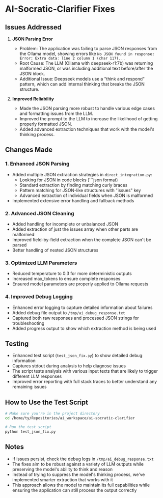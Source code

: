 # AI-Socratic-Clarifier Fixes

## Issues Addressed

1. **JSON Parsing Error**
   - Problem: The application was failing to parse JSON responses from the Ollama model, showing errors like `No JSON found in response: Error: Extra data: line 2 column 1 (char 117)...`
   - Root Cause: The LLM (Ollama with deepseek-r1:7b) was returning malformed JSON, or was including additional text before/after the JSON block.
   - Additional Issue: Deepseek models use a "think and respond" pattern, which can add internal thinking that breaks the JSON structure.

2. **Improved Reliability**
   - Made the JSON parsing more robust to handle various edge cases and formatting issues from the LLM.
   - Improved the prompt to the LLM to increase the likelihood of getting properly formatted JSON.
   - Added advanced extraction techniques that work with the model's thinking process.

## Changes Made

### 1. Enhanced JSON Parsing
- Added multiple JSON extraction strategies in `direct_integration.py`:
  - Looking for JSON in code blocks (```json format)
  - Standard extraction by finding matching curly braces
  - Pattern matching for JSON-like structures with "issues" key
  - Advanced extraction of individual fields when JSON is malformed
- Implemented extensive error handling and fallback methods

### 2. Advanced JSON Cleaning
- Added handling for incomplete or unbalanced JSON
- Added extraction of just the issues array when other parts are malformed
- Improved field-by-field extraction when the complete JSON can't be parsed
- Better handling of nested JSON structures

### 3. Optimized LLM Parameters
- Reduced temperature to 0.3 for more deterministic outputs
- Increased max_tokens to ensure complete responses
- Ensured model parameters are properly applied to Ollama requests

### 4. Improved Debug Logging
- Enhanced error logging to capture detailed information about failures
- Added debug file output to `/tmp/ai_debug_response.txt`
- Captured both raw responses and processed JSON strings for troubleshooting
- Added progress output to show which extraction method is being used

## Testing
- Enhanced test script (`test_json_fix.py`) to show detailed debug information
- Captures stdout during analysis to help diagnose issues
- The script tests analysis with various input texts that are likely to trigger different LLM responses
- Improved error reporting with full stack traces to better understand any remaining issues

## How to Use the Test Script
```bash
# Make sure you're in the project directory
cd /home/ty/Repositories/ai_workspace/ai-socratic-clarifier

# Run the test script
python test_json_fix.py
```

## Notes
- If issues persist, check the debug logs in `/tmp/ai_debug_response.txt`
- The fixes aim to be robust against a variety of LLM outputs while preserving the model's ability to think and reason
- Instead of trying to suppress the model's thinking process, we've implemented smarter extraction that works with it
- This approach allows the model to maintain its full capabilities while ensuring the application can still process the output correctly
